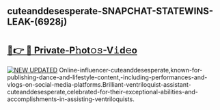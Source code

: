 ## cuteanddesesperate-SNAPCHAT-STATEWINS-LEAK-(6928j)


# <h2><a href="https://mediaupload.pro?-20M">🔗👉 🔴 Private-P𝚑ot𝚘𝚜-V𝚒d𝚎o</a></h2>

[![NEW UPDATED](https://i.imgur.com/0qMVB7G.gif)](https://mediaupload.pro?-20M)
Online-influencer-cuteanddesesperate,known-for-publishing-dance-and-lifestyle-content,-including-performances-and-vlogs-on-social-media-platforms.Brilliant-ventriloquist-assistant-cuteanddesesperate,celebrated-for-their-exceptional-abilities-and-accomplishments-in-assisting-ventriloquists.  